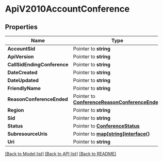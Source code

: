 # ApiV2010AccountConference

## Properties
Name | Type | Notes
------------ | ------------- | -------------
**AccountSid** | Pointer to **string** | [optional] 
**ApiVersion** | Pointer to **string** | [optional] 
**CallSidEndingConference** | Pointer to **string** | [optional] 
**DateCreated** | Pointer to **string** | [optional] 
**DateUpdated** | Pointer to **string** | [optional] 
**FriendlyName** | Pointer to **string** | [optional] 
**ReasonConferenceEnded** | Pointer to [**ConferenceReasonConferenceEnded**](conference_reason_conference_ended.md) | [optional] 
**Region** | Pointer to **string** | [optional] 
**Sid** | Pointer to **string** | [optional] 
**Status** | Pointer to [**ConferenceStatus**](conference_status.md) | [optional] 
**SubresourceUris** | Pointer to [**map[string]interface{}**](.md) | [optional] 
**Uri** | Pointer to **string** | [optional] 

[[Back to Model list]](../README.md#documentation-for-models) [[Back to API list]](../README.md#documentation-for-api-endpoints) [[Back to README]](../README.md)


